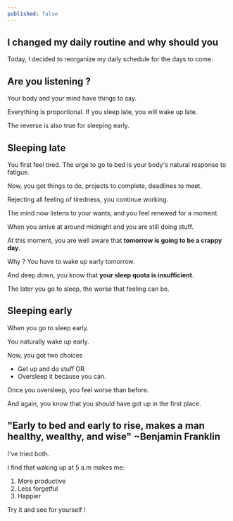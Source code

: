 ```yaml
---
published: false
---
```

## I changed my daily routine and why should you
Today, I decided to reorganize my daily schedule for the days to come.

## Are you listening ?
Your body and your mind have things to say.

Everything is proportional. If you sleep late, you will wake up late.

The reverse is also true for sleeping early.

## Sleeping late

You first feel tired. The urge to go to bed is your body's natural response to fatigue.

Now, you got things to do, projects to complete, deadlines to meet.

Rejecting all feeling of tiredness, you continue working.

The mind now listens to your wants, and you feel renewed for a moment.


When you arrive at around midnight and you are still doing stuff.

At this moment, you are well aware that **tomorrow is going to be a crappy day**.

Why ? You have to wake up early tomorrow.

And deep down, you know that **your sleep quota is insufficient**.

The later you go to sleep, the worse that feeling can be.

## Sleeping early
When you go to sleep early.

You naturally wake up early.

Now, you got two choices
 - Get up and do stuff
 OR
 - Oversleep it because you can.
 
 Once you oversleep, you feel worse than before.
 
 And again, you know that you should have got up in the first place.
 
 ## "Early to bed and early to rise, makes a man healthy, wealthy, and wise" ~Benjamin Franklin
 I've tried both.
 
 I find that waking up at 5 a.m makes me:
 1. More productive
 2. Less forgetful
 3. Happier
 
 Try it and see for yourself !